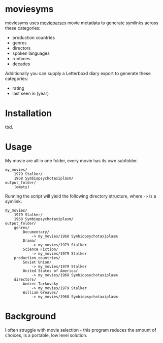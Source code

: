 # moviesyms

moviesyms uses [movieparse](https://github.com/tilschuenemann/movieparse)s movie metadata to generate symlinks across these categories:

- production countries
- genres
- directors
- spoken languages
- runtimes
- decades

Additionally you can supply a Letterboxd diary export to generate these categories:

- rating
- last seen in (year)

# Installation

tbd.

# Usage

My movie are all in one folder, every movie has its own subfolder.

```
my_movies/
    1979 Stalker/
    1968 Symbiopsychotaxiplasm/
output_folder/
    (empty)
```

Running the script will yield the following directory structure, where `->` is a symlink.

```
my_movies/
    1979 Stalker/
    1968 Symbiopsychotaxiplasm/
output_folder/
    genres/
        Documentary/
            -> my_movies/1968 Symbiopsychotaxiplasm
        Drama/
            -> my_movies/1979 Stalker
        Science Fiction/
            -> my_movies/1979 Stalker
    production_countries/
        Soviet Union/
            -> my_movies/1979 Stalker
        United States of America/
            -> my_movies/1968 Symbiopsychotaxiplasm
    directors/
        Andrei Tarkovsky
            -> my_movies/1979 Stalker
        William Greaves/
            -> my_movies/1968 Symbiopsychotaxiplasm
```

# Background

I often struggle with movie selection - this program reduces the amount of choices,
is a portable, low level solution.
